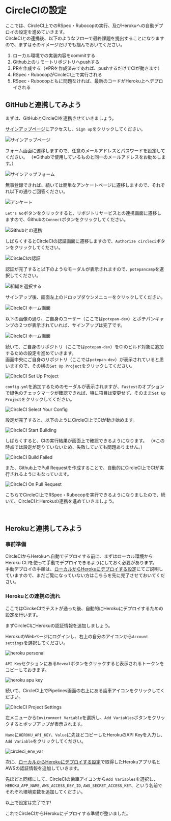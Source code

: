 # CircleCIの設定

ここでは、CircleCI上でのRSpec・Rubocopの実行、及びHerokuへの自動デプロイの設定を進めていきます。<br>
CircleCIとの連携後、以下のようなフローで最終課題を提出することになりますので、まずはそのイメージだけでも掴んでおいてください。

1. ローカル環境での実装内容をcommitする
2. Github上のリモートリポジトリへpushする
3. PRを作成する（※PRを作成済みであれば、pushするだけでCIが動きます）
4. RSpec・RubocopがCircleCI上で実行される
5. RSpec・Rubocopともに問題なければ、最新のコードがHeroku上へデプロイされる

## GitHubと連携してみよう

まずは、GitHubとCircleCIを連携させていきましょう。

[サインアップページ](https://circleci.com/signup/)にアクセスし、`Sign up`をクリックしてください。

![サインアップページ](https://res.cloudinary.com/he3zvdcui/image/upload/v1697594545/CircleCi/01_siginup_nugbto.png)

フォーム画面に遷移しますので、任意のメールアドレスとパスワードを設定してください。
（※Githubで使用しているものと同一のメールアドレスをお勧めします。）

![サインアップフォーム](https://res.cloudinary.com/he3zvdcui/image/upload/v1697594545/CircleCi/02_siginup_form_t99xcg.png)

無事登録できれば、続いては簡単なアンケートページに遷移しますので、それぞれ以下の通りご回答ください。

![アンケート](https://res.cloudinary.com/he3zvdcui/image/upload/v1697594545/CircleCi/03_welcome_gqvz4o.png)

`Let's Go`ボタンをクリックすると、リポジトリサービスとの連携画面に遷移しますので、Githubの`Connect`ボタンをクリックしてください。

![Githubとの連携](https://res.cloudinary.com/he3zvdcui/image/upload/v1697594545/CircleCi/04_connect_to_code_icecd3.png)

しばらくするとCircleCIの認証画面に遷移しますので、`Authorize circleci`ボタンをクリックしてください。

![CircleCIの認証](https://res.cloudinary.com/he3zvdcui/image/upload/v1697594544/CircleCi/05_authorize_circleci_skg9ks.png)

認証が完了すると以下のようなモーダルが表示されますので、`potepancamp`を選択してください。

![組織を選択する](https://res.cloudinary.com/he3zvdcui/image/upload/v1697594544/CircleCi/06_select_an_organization_gbdjvx.png)

サインアップ後、画面左上のドロップダウンメニューをクリックしてください。

![CircleCI ホーム画面](../images/CI/03_home.png)

以下の画像の通り、ご自身のユーザー（ここでは`potepan-dev`）とポテパンキャンプの２つが表示されていれば、サインアップは完了です。

![CircleCI ホーム画面](../images/CI/04_home.png)

続いて、ご自身のリポジトリ（ここでは`potepan-dev`）をCIのビルド対象に追加するための設定を進めていきます。<br>
画面中央にご自身のリポジトリ（ここでは`potepan-dev`）が表示されていると思いますので、その横の`Set Up Project`をクリックしてください。

![CircleCI Set Up Project](../images/CI/05_setup-project.png)

`config.yml`を追加するためのモーダルが表示されますが、`Fastest`のオプションで緑色のチェックマークが確認できれば、特に項目は変更せず、そのまま`Set Up Project`をクリックしてください。

![CircleCI Select Your Config](../images/CI/06_select-config.png)

設定が完了すると、以下のようにCircleCI上でCIが動き始めます。

![CircleCI Start Building](../images/CI/07_start-building.png)

しばらくすると、CIの実行結果が画面上で確認できるようになります。
（※この時点では設定が足りていないため、失敗していても問題ありません。）

![CircleCI Build Failed](../images/CI/08_build-failed.png)

また、Github上でPull Requestを作成することで、自動的にCircleCI上でCIが実行されるようにもなっています。

![CircleCI On Pull Request](../images/CI/09_on-pull-request.png)

こちらでCircleCI上でRSpec・Rubocopを実行できるようになりましたので、続いて、CircleCIとHerokuの連携を進めていきましょう。

<br>

## Herokuと連携してみよう

### 事前準備

CircleCIからHerokuへ自動でデプロイする前に、まずはローカル環境からHeroku CLIを使って手動でデプロイできるようにしておく必要があります。<br>
手動デプロイの手順は、[ローカルからHerokuにデプロイする設定](../deploy/heroku.md)にてご説明していますので、まだご覧になっていない方はこちらを先に完了させておいてください。

### Herokuとの連携の流れ

ここではCirckeCIでテストが通った後、自動的にHerokuにデプロイするための設定を行います。

まずCircleCIにHerokuの認証情報を追加しましょう。

HerokuのWebページにログインし、右上の自分のアイコンから`Account settings`を選択してください。

![heroku personal](../images/CI/10_heroku_personal.png)

`API Key`セクションにある`Reveal`ボタンをクリックすると表示されるトークンをコピーしておきます。

![heroku apu key](../images/CI/11_heroku_api_key.png)

続いて、CircleCI上でPipelines画面の右上にある歯車アイコンをクリックしてください。

![CircleCI Project Settings](../images/CI/12_project-setting.png)

左メニューから`Environment Variable`を選択し、`Add Variables`ボタンをクリックするとポップアップが表示されます。

`Name`に`HEROKU_API_KEY`、`Value`に先ほどコピーしたHerokuのAPI Keyを入力し、`Add Variable`をクリックしてください。

![circleci_env_var](../images/CI/13_circleci_env_var.png)

次に、[ローカルからHerokuにデプロイする設定](../deploy/heroku.md)で取得したHerokuアプリ名とAWSの認証情報を追加していきます。

先ほどと同様にして、CircleCIの歯車アイコンから`Add Variables`を選択し、`HEROKU_APP_NAME`, `AWS_ACCESS_KEY_ID`, `AWS_SECRET_ACCESS_KEY`、という名前でそれぞれ環境変数を追加してください。

以上で設定は完了です!

これでCircleCIからHerokuにデプロイする準備が整いました。
